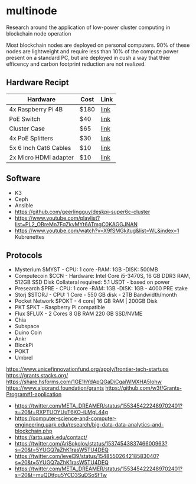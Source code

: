 # multinode
Research around the application of low-power cluster computing in blockchain node operation

Most blockchain nodes are deployed on personal computers. 90% of these nodes are lightweight and require less than 10% of the compute power present on a standard PC, but are deployed in cush a way that thier efficency and carbon footprint reduction are not realized. 

## Hardware Recipt
| Hardware | Cost | Link |
| ---------|------|----- |
| 4x Raspberry Pi 4B | $180 | [link](https://www.raspberrypi.com/products/raspberry-pi-4-model-b/) |
| PoE Switch | $40 | [link](https://www.amazon.com/TP-Link-Compliant-Shielded-Optimization-TL-SG1005P/dp/B07PPJTR15/ref=sr_1_9?crid=28RQ54F4P87PD&keywords=poe+switch&qid=1661007238&sprefix=poe+switch%2Caps%2C166&sr=8-9) |
| Cluster Case | $65 | [link](https://www.amazon.com/dp/B0B3WTQSGL?psc=1&ref=ppx_yo2ov_dt_b_product_details) |
| 4x PoE Splitters | $30 | [link](https://www.amazon.com/dp/B08HZFS3PM?psc=1&ref=ppx_yo2ov_dt_b_product_details) |
| 5x 6 Inch Cat6 Cables | $10 | [link](https://www.amazon.com/iMBAPrice-Mixed-Colors-Snagless-Ethernet/dp/B00FH7B76M/ref=sr_1_19?crid=1LVRCKAIUDJZ0&keywords=6+inch+cat6&qid=1673286552&s=industrial&sprefix=6+inch+cat6%2Cindustrial%2C107&sr=1-19) | 
| 2x Micro HDMI adapter | $10 | [link](https://www.amazon.com/GANA-Adapter-Female-Action-Supported/dp/B07K21HSQX/ref=sxin_14_pa_sp_search_thematic-asin_sspa?content-id=amzn1.sym.075b4844-907e-4733-ac4c-baaec37ffd39%3Aamzn1.sym.075b4844-907e-4733-ac4c-baaec37ffd39&crid=20HUJHZKHM69E&cv_ct_cx=micro+hdmi&keywords=micro+hdmi&pd_rd_i=B07K21HSQX&pd_rd_r=5ec13119-1361-4ba3-99bc-607726ab6542&pd_rd_w=X0LAq&pd_rd_wg=ziNXA&pf_rd_p=075b4844-907e-4733-ac4c-baaec37ffd39&pf_rd_r=ES6EMQK54824TFRVH382&qid=1673286630&sprefix=micro+hdmi%2Caps%2C115&sr=1-4-4a643ae4-6005-4b15-bc31-2c5125e2b25b-spons&psc=1) |


## Software 
* K3
* Ceph
* Ansible
* https://github.com/geerlingguy/deskpi-super6c-cluster
* https://www.youtube.com/playlist?list=PL2_OBreMn7FqZkvMYt6ATmgC0KAGGJNAN
* https://www.youtube.com/watch?v=X9fSMGkjtug&list=WL&index=1 Kubrenettes


## Protocols
* Mysterium $MYST - CPU: 1 core -RAM: 1GB -DISK: 500MB 
* Computecoin $CCN - Hardware: Intel Core i5-3470S, 16 GB DDR3 RAM, 512GB SSD Disk Collateral required: 5.1 USDT - based on power
* Presearch $PRE - CPU: 1 core -RAM: 1GB -DISK: 1GB - 4000 PRE stake 
* Storj $STORJ - CPU: 1 Core - 550 GB disk - 2TB Bandwidth/month
* Pocket Network $POKT - 4 core| 16 GB RAM | 200GB Disk
* PKT $PKT - Raspberry Pi compatible
* Flux $FLUX - 2 Cores 8 GB RAM 220 GB SSD/NVME
* Chia
* Subspace
* Duino Coin
* Ankr
* BlockPi
* POKT
* Umbrel

https://www.unicefinnovationfund.org/apply/frontier-tech-startups
https://grants.stacks.org/
https://share.hsforms.com/1GE1hYdApQGaDiCgaiWMXHA5lohw
https://www.algorand.foundation/grants
https://github.com/w3f/Grants-Program#1-application

* https://twitter.com/META_DREAMER/status/1553454222489702401?s=20&t=RXPTUOYUuT6KO-iLMgL44g
* https://computer-science-and-computer-engineering.uark.edu/research/big-data-data-analytics-and-blockchain.php
* https://artp.uark.edu/contact/
* https://twitter.com/AriSokolov/status/1537454383746600963?s=20&t=5YUGQ7aZhK1rasW5TU4DEQ
* https://twitter.com/level39/status/1548550264218583040?s=20&t=5YUGQ7aZhK1rasW5TU4DEQ
* https://twitter.com/META_DREAMER/status/1553454222489702401?s=20&t=muQDtfqu5YCD3SuDSoSfTw
